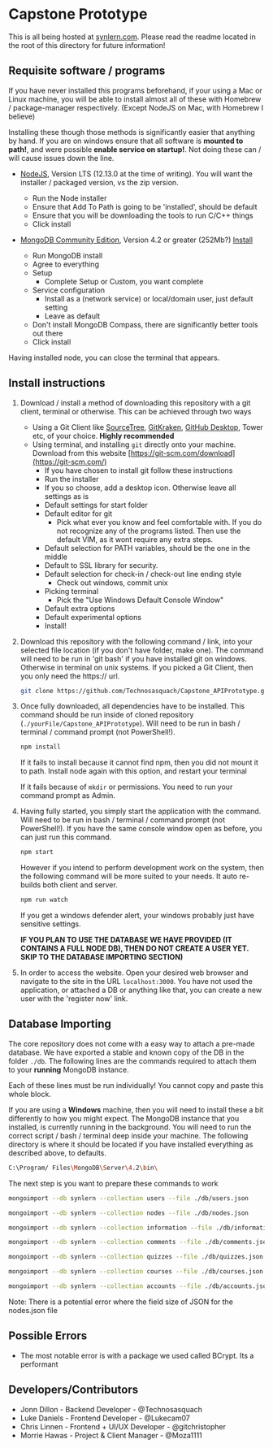 # Capstone Prototype

This is all being hosted at [synlern.com](synlern.com). Please read the readme located in the root of this directory for future information!

## Requisite software / programs

If you have never installed this programs beforehand, if your using a Mac or Linux machine, you will be able to install almost all of these with Homebrew / package-manager respectively. (Except NodeJS on Mac, with Homebrew I believe)

Installing these though those methods is significantly easier that anything by hand. If you are on windows ensure that all software is **mounted to path!**, and were possible **enable service on startup!**. Not doing these can / will cause issues down the line.

* [NodeJS](https://nodejs.org/en/), Version LTS (12.13.0 at the time of writing). You will want the installer / packaged version, vs the zip version.

    * Run the Node installer
    * Ensure that Add To Path is going to be 'installed', should be default
    * Ensure that you will be downloading the tools to run C/C++ things
    * Click install

* [MongoDB Community Edition](https://www.mongodb.com/download-center/community), Version 4.2 or greater (252Mb?) [Install](https://docs.mongodb.com/manual/administration/install-community/)

    * Run MongoDB install
    * Agree to everything
    * Setup
        * Complete Setup or Custom, you want complete
    * Service configuration
        * Install as a (network service) or local/domain user, just default setting
        * Leave as default
    * Don't install MongoDB Compass, there are significantly better tools out there
    * Click install

Having installed node, you can close the terminal that appears.

## Install instructions

 1. Download / install a method of downloading this repository with a git client, terminal or otherwise. This can be achieved through two ways

    * Using a Git Client like [SourceTree](https://www.sourcetreeapp.com/), [GitKraken](https://www.gitkraken.com/), [GitHub Desktop](https://desktop.github.com/), Tower etc, of your choice. **Highly recommended**
    * Using terminal, and installing ```git``` directly onto your machine. Download from this website [https://git-scm.com/download](https://git-scm.com/)
        * If you have chosen to install git follow these instructions
        * Run the installer
        * If you so choose, add a desktop icon. Otherwise leave all settings as is
        * Default settings for start folder
        * Default editor for git
            * Pick what ever you know and feel comfortable with. If you do not recognize any of the programs listed. Then use the default VIM, as it wont require any extra steps.
        * Default selection for PATH variables, should be the one in the middle
        * Default to SSL library for security.
        * Default selection for check-in / check-out line ending style
            * Check out windows, commit unix
        * Picking terminal
            * Pick the "Use Windows Default Console Window"
        * Default extra options
        * Default experimental options
        * Install!

 2. Download this repository with the following command / link, into your selected file location (if you don't have folder, make one). The command will need to be run in 'git bash' if you have installed git on windows. Otherwise in terminal on unix systems. If you picked a Git Client, then you only need the https:// url.

    ```bash
    git clone https://github.com/Technosasquach/Capstone_APIPrototype.git
    ```

 3. Once fully downloaded, all dependencies have to be installed. This command should be run inside of cloned repository (```./yourFile/Capstone_APIPrototype```). Will need to be run in bash / terminal / command prompt (not PowerShell!).

    ```bash
    npm install
    ```

    If it fails to install because it cannot find npm, then you did not mount it to path. Install node again with this option, and restart your terminal

    If it fails because of ```mkdir``` or permissions. You need to run your command prompt as Admin.

 4. Having fully started, you simply start the application with the command. Will need to be run in bash / terminal / command prompt (not PowerShell!). If you have the same console window open as before, you can just run this command.

    ```bash
    npm start
    ```

    However if you intend to perform development work on the system, then the following command will be more suited to your needs. It auto re-builds both client and server.

    ```bash
    npm run watch
    ```

    If you get a windows defender alert, your windows probably just have sensitive settings.

    **IF YOU PLAN TO USE THE DATABASE WE HAVE PROVIDED (IT CONTAINS A FULL NODE DB), THEN DO NOT CREATE A  USER YET. SKIP TO THE DATABASE IMPORTING SECTION)**

 5. In order to access the website. Open your desired web browser and navigate to the site in the URL ```localhost:3000```. You have not used the application, or attached a DB or anything like that, you can create a new user with the 'register now' link.

## Database Importing

The core repository does not come with a easy way to attach a pre-made database. We have exported a stable and known copy of the DB in the folder ```./db```. The following lines are the commands required to attach them to your **running** MongoDB instance.

Each of these lines must be run individually! You cannot copy and paste this whole block.

If you are using a **Windows** machine, then you will need to install these a bit differently to how you might expect. The MongoDB instance that you installed, is currently running in the background. You will need to run the correct script / bash / terminal deep inside your machine. The following directory is where it should be located if you have installed everything as described above, to defaults.

```bash
C:\Program/ Files\MongoDB\Server\4.2\bin\
```

The next step is you want to prepare these commands to work

```bash
mongoimport --db synlern --collection users --file ./db/users.json

mongoimport --db synlern --collection nodes --file ./db/nodes.json

mongoimport --db synlern --collection information --file ./db/information.json

mongoimport --db synlern --collection comments --file ./db/comments.json

mongoimport --db synlern --collection quizzes --file ./db/quizzes.json

mongoimport --db synlern --collection courses --file ./db/courses.json

mongoimport --db synlern --collection accounts --file ./db/accounts.json
```

Note: There is a potential error where the field size of JSON for the nodes.json file

## Possible Errors

* The most notable error is with a package we used called BCrypt. Its a performant

## Developers/Contributors

* Jonn Dillon - Backend Developer - @Technosasquach
* Luke Daniels - Frontend Developer - @Lukecam07
* Chris Linnen - Frontend + UI/UX Developer - @gitchristopher
* Morrie Hawas - Project & Client Manager - @Moza1111